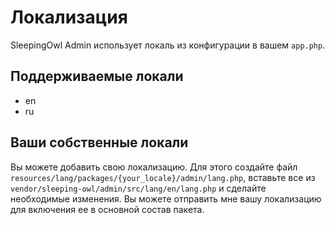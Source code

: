 # Локализация

SleepingOwl Admin использует локаль из конфигурации в вашем `app.php`.

## Поддерживаемые локали

 - en
 - ru
 
## Ваши собственные локали
	
Вы можете добавить свою локализацию. Для этого создайте файл `resources/lang/packages/{your_locale}/admin/lang.php`, вставьте все из `vendor/sleeping-owl/admin/src/lang/en/lang.php` и сделайте необходимые изменения. Вы можете отправить мне вашу локализацию для включения ее в основной состав пакета.